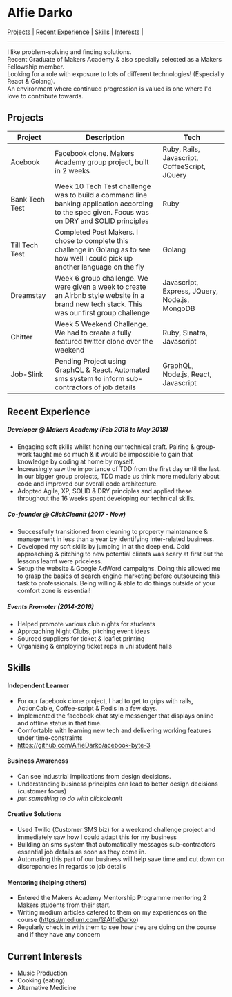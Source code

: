 # Alfie Darko

[Projects ](#projects)  |
<a href="#">Recent Experience</a> |
<a href="#">Skills</a> |
<a href="#">Interests</a> |

<hr></hr>

I like problem-solving and finding solutions.</br>
Recent Graduate of Makers Academy & also specially selected as a Makers Fellowship member.</br>
Looking for a role with exposure to lots of different technologies! (Especially React & Golang).</br>
An environment where continued progression is valued is one where I'd love to contribute towards.

## Projects


Project |Description | Tech
---|---|---
Acebook | Facebook clone. Makers Academy group project, built in 2 weeks | Ruby, Rails, Javascript, CoffeeScript, JQuery |
Bank Tech Test|  Week 10 Tech Test challenge was to build a command line banking application according to the spec given. Focus was on DRY and SOLID principles | Ruby
Till Tech Test |Completed Post Makers. I chose to complete this challenge in Golang as to see how well I could pick up another language on the fly | Golang
Dreamstay|Week 6 group challenge. We were given a week to create an Airbnb style website in a brand new tech stack. This was our first group challenge | Javascript, Express, JQuery, Node.js, MongoDB
Chitter| Week 5 Weekend Challenge. We had to create a fully featured twitter clone over the weekend | Ruby, Sinatra, Javascript
Job-Slink| Pending Project using GraphQL & React. Automated sms system to inform sub-contractors of job details | GraphQL, Node.js, React, Javascript

## Recent Experience
##### Developer @ Makers Academy (Feb 2018 to May 2018)
  - Engaging soft skills whilst honing our technical craft. Pairing & group-work taught me so much & it would be impossible to gain that knowledge by coding at home by myself.
  - Increasingly saw the importance of TDD from the first day until the last. In our bigger group projects, TDD made us think more modularly about code and improved our overall code architecture.
  - Adopted Agile, XP, SOLID & DRY principles and applied these throughout the 16 weeks spent developing our technical skills.

##### Co-founder @ ClickCleanit (2017 - Now)
 - Successfully transitioned from cleaning to property maintenance & management in less than a year by identifying inter-related business.
 - Developed my soft skills by jumping in at the deep end. Cold approaching & pitching to new potential clients was scary at first but the lessons learnt were priceless.
 - Setup the website & Google AdWord campaigns. Doing this allowed me to grasp the basics of search engine marketing before outsourcing this task to professionals. Being willing & able to do things outside of your comfort zone is essential!

##### Events Promoter (2014-2016)
- Helped promote various club nights for students
- Approaching Night Clubs, pitching event ideas
- Sourced suppliers for ticket & leaflet printing
- Organising & employing ticket reps in uni student halls

## Skills

#### Independent Learner

- For our facebook clone project, I had to get to grips with rails, ActionCable, Coffee-script & Redis in a few days.
- Implemented the facebook chat style messenger that displays online and offline status in that time.
- Comfortable with learning new tech and delivering working features under time-constraints
- https://github.com/AlfieDarko/acebook-byte-3

#### Business Awareness
 - Can see industrial implications from design decisions.
 - Understanding business principles can lead to better design decisions (customer focus)
 - *put something to do with clickcleanit*

#### Creative Solutions
 - Used Twilio (Customer SMS biz) for a weekend challenge project and immediately saw how I could adapt this for my business
 - Building an sms system that automatically messages sub-contractors essential job details as soon as they come in.
 - Automating this part of our business will help save time and cut down on discrepancies in regards to job details

#### Mentoring (helping others)

- Entered the Makers Academy Mentorship Programme mentoring 2 Makers students from their start.
- Writing medium articles catered to them on my experiences on the course (https://medium.com/@AlfieDarko)
- Regularly check in with them to see how they are doing on the course and if they have any concern


## Current Interests
- Music Production
- Cooking (eating)
- Alternative Medicine
